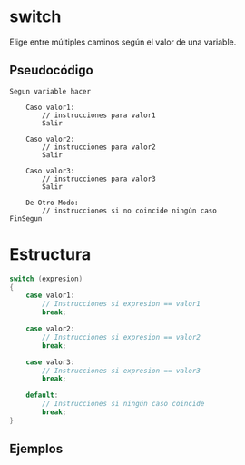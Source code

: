 # switch
Elige entre múltiples caminos según el valor de una variable.

## Pseudocódigo

```
Segun variable hacer

    Caso valor1:
        // instrucciones para valor1
        Salir

    Caso valor2:
        // instrucciones para valor2
        Salir

    Caso valor3:
        // instrucciones para valor3
        Salir

    De Otro Modo:
        // instrucciones si no coincide ningún caso
FinSegun
```

# Estructura

```C#
switch (expresion)
{
    case valor1:
        // Instrucciones si expresion == valor1
        break;

    case valor2:
        // Instrucciones si expresion == valor2
        break;

    case valor3:
        // Instrucciones si expresion == valor3
        break;

    default:
        // Instrucciones si ningún caso coincide
        break;
}

```
## Ejemplos

<!-- tres ejemplos -->